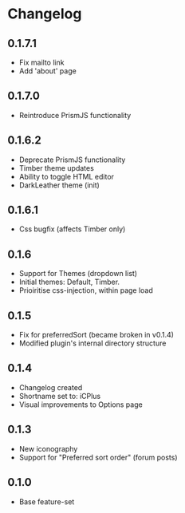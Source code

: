 # Changelog
## 0.1.7.1
 - Fix mailto link
 - Add 'about' page

## 0.1.7.0
 - Reintroduce PrismJS functionality

## 0.1.6.2
 - Deprecate PrismJS functionality
 - Timber theme updates
 - Ability to toggle HTML editor
 - DarkLeather theme (init)

## 0.1.6.1
 - Css bugfix (affects Timber only)

## 0.1.6
 - Support for Themes (dropdown list)
 - Initial themes: Default, Timber.
 - Prioiritise css-injection, within page load

## 0.1.5
 - Fix for preferredSort (became broken in v0.1.4)
 - Modified plugin's internal directory structure

## 0.1.4
 - Changelog created
 - Shortname set to: iCPlus
 - Visual improvements to Options page

## 0.1.3
 - New iconography
 - Support for "Preferred sort order" (forum posts)

## 0.1.0
 - Base feature-set
